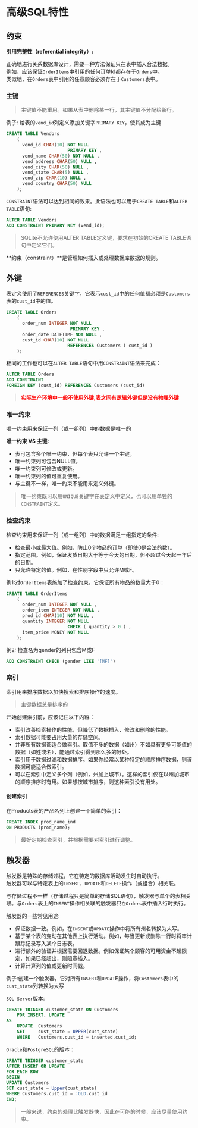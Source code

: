 # 高级SQL特性

## 约束

**引用完整性（referential integrity）:**

正确地进行关系数据库设计，需要一种方法保证只在表中插入合法数据。<br>例如，应该保证`OrderItems`中引用的任何订单Id都存在于`Orders`中。<br>类似地，在`Orders`表中引用的任意顾客必须存在于`Customers`表中。

### 主键

> 主键值不能重用。如果从表中删除某一行，其主键值不分配给新行。



例子: 给表的`vend_id`列定义添加关键字`PRIMARY KEY`，使其成为主键

```sql
CREATE TABLE Vendors
    (
      vend_id CHAR(10) NOT NULL
                       PRIMARY KEY ,
      vend_name CHAR(50) NOT NULL ,
      vend_address CHAR(50) NULL ,
      vend_city CHAR(50) NULL ,
      vend_state CHAR(5) NULL ,
      vend_zip CHAR(10) NULL ,
      vend_country CHAR(50) NULL
    );
```

`CONSTRAINT`语法可以达到相同的效果。此语法也可以用于`CREATE TABLE`和`ALTER TABLE`语句:

```sql
ALTER TABLE Vendors
ADD CONSTRAINT PRIMARY KEY (vend_id);
```

> SQLite不允许使用ALTER TABLE定义键，要求在初始的CREATE TABLE语句中定义它们。

**约束（constraint）**是管理如何插入或处理数据库数据的规则。

## 外键

表定义使用了`REFERENCES`关键字，它表示`cust_id`中的任何值都必须是`Customers`表的`cust_id`中的值。

```sql
CREATE TABLE Orders
    (
      order_num INTEGER NOT NULL
                        PRIMARY KEY ,
      order_date DATETIME NOT NULL ,
      cust_id CHAR(10) NOT NULL
                       REFERENCES Customers ( cust_id )
    );
```

相同的工作也可以在`ALTER TABLE`语句中用`CONSTRAINT`语法来完成：

```sql
ALTER TABLE Orders
ADD CONSTRAINT
FOREIGN KEY (cust_id) REFERENCES Customers (cust_id)
```

> <span style='color:red'>**实际生产环境中一般不使用外键,表之间有逻辑外键但是没有物理外键**</span>

### 唯一约束

唯一约束用来保证一列（或一组列）中的数据是唯一的

**唯一约束 VS 主键:**

- 表可包含多个唯一约束，但每个表只允许一个主键。
- 唯一约束列可包含NULL值。
- 唯一约束列可修改或更新。
- 唯一约束列的值可重复使用。
- 与主键不一样，唯一约束不能用来定义外键。

> 唯一约束既可以用`UNIQUE`关键字在表定义中定义，也可以用单独的`CONSTRAINT`定义。

### 检查约束

检查约束用来保证一列（或一组列）中的数据满足一组指定的条件:

- 检查最小或最大值。例如，防止0个物品的订单（即使0是合法的数）。
- 指定范围。例如，保证发货日期大于等于今天的日期，但不超过今天起一年后的日期。
- 只允许特定的值。例如，在性别字段中只允许M或F。

例1:对`OrderItems`表施加了检查约束，它保证所有物品的数量大于0：

```sql
CREATE TABLE OrderItems
    (
      order_num INTEGER NOT NULL ,
      order_item INTEGER NOT NULL ,
      prod_id CHAR(10) NOT NULL ,
      quantity INTEGER NOT NULL
                       CHECK ( quantity > 0 ) ,
      item_price MONEY NOT NULL
    );
```

例2: 检查名为gender的列只包含M或F

```sql
ADD CONSTRAINT CHECK (gender LIKE '[MF]')
```



### 索引

索引用来排序数据以加快搜索和排序操作的速度。

> 主键数据总是排序的

开始创建索引前，应该记住以下内容：

- 索引改善检索操作的性能，但降低了数据插入、修改和删除的性能。
- 索引数据可能要占用大量的存储空间。
- 并非所有数据都适合做索引。取值不多的数据（如州）不如具有更多可能值的数据（如姓或名），能通过索引得到那么多的好处。
- 索引用于数据过滤和数据排序。如果你经常以某种特定的顺序排序数据，则该数据可能适合做索引。
- 可以在索引中定义多个列（例如，州加上城市）。这样的索引仅在以州加城市的顺序排序时有用。如果想按城市排序，则这种索引没有用处。

#### 创建索引

在Products表的产品名列上创建一个简单的索引：

```sql
CREATE INDEX prod_name_ind
ON PRODUCTS (prod_name);
```

> 最好定期检查索引，并根据需要对索引进行调整。

## 触发器

触发器是特殊的存储过程，它在特定的数据库活动发生时自动执行。<br>触发器可以与特定表上的`INSERT`、`UPDATE`和`DELETE`操作（或组合）相关联。



与存储过程不一样（存储过程只是简单的存储SQL语句），触发器与单个的表相关联。与`Orders`表上的`INSERT`操作相关联的触发器只`在Orders`表中插入行时执行。



触发器的一些常见用途:

- 保证数据一致。例如，在`INSERT`或`UPDATE`操作中将所有州名转换为大写。
- 基于某个表的变动在其他表上执行活动。例如，每当更新或删除一行时将审计跟踪记录写入某个日志表。
- 进行额外的验证并根据需要回退数据。例如保证某个顾客的可用资金不超限定，如果已经超出，则阻塞插入。
- 计算计算列的值或更新时间戳。

例子:创建一个触发器，它对所有`INSERT`和`UPDAT`E操作，将`Customers`表中的`cust_state`列转换为大写

`SQL Server`版本:

```sql
CREATE TRIGGER customer_state ON Customers
    FOR INSERT, UPDATE
AS
    UPDATE  Customers
    SET     cust_state = UPPER(cust_state)
    WHERE   Customers.cust_id = inserted.cust_id;

```

`Oracle`和`PostgreSQL`的版本：

```sql
CREATE TRIGGER customer_state
AFTER INSERT OR UPDATE
FOR EACH ROW
BEGIN
UPDATE Customers
SET cust_state = Upper(cust_state)
WHERE Customers.cust_id = :OLD.cust_id
END;
```

> 一般来说，约束的处理比触发器快，因此在可能的时候，应该尽量使用约束。

